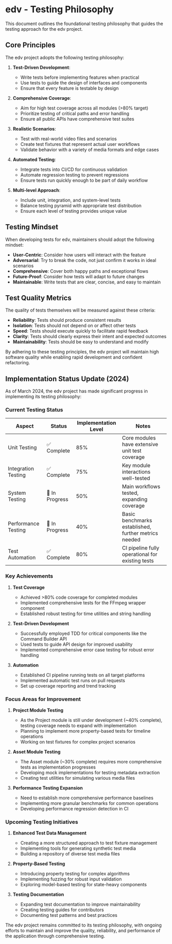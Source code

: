 # edv - Testing Philosophy

This document outlines the foundational testing philosophy that guides the testing approach for the edv project.

## Core Principles

The edv project adopts the following testing philosophy:

1. **Test-Driven Development**: 
   - Write tests before implementing features when practical
   - Use tests to guide the design of interfaces and components
   - Ensure that every feature is testable by design

2. **Comprehensive Coverage**: 
   - Aim for high test coverage across all modules (>80% target)
   - Prioritize testing of critical paths and error handling
   - Ensure all public APIs have comprehensive test suites

3. **Realistic Scenarios**: 
   - Test with real-world video files and scenarios
   - Create test fixtures that represent actual user workflows
   - Validate behavior with a variety of media formats and edge cases

4. **Automated Testing**: 
   - Integrate tests into CI/CD for continuous validation
   - Automate regression testing to prevent regressions
   - Ensure tests run quickly enough to be part of daily workflow

5. **Multi-level Approach**: 
   - Include unit, integration, and system-level tests
   - Balance testing pyramid with appropriate test distribution
   - Ensure each level of testing provides unique value

## Testing Mindset

When developing tests for edv, maintainers should adopt the following mindset:

- **User-Centric**: Consider how users will interact with the feature
- **Adversarial**: Try to break the code, not just confirm it works in ideal scenarios
- **Comprehensive**: Cover both happy paths and exceptional flows
- **Future-Proof**: Consider how tests will adapt to future changes
- **Maintainable**: Write tests that are clear, concise, and easy to maintain

## Test Quality Metrics

The quality of tests themselves will be measured against these criteria:

- **Reliability**: Tests should produce consistent results
- **Isolation**: Tests should not depend on or affect other tests
- **Speed**: Tests should execute quickly to facilitate rapid feedback
- **Clarity**: Tests should clearly express their intent and expected outcomes
- **Maintainability**: Tests should be easy to understand and modify

By adhering to these testing principles, the edv project will maintain high software quality while enabling rapid development and confident refactoring. 

## Implementation Status Update (2024)

As of March 2024, the edv project has made significant progress in implementing its testing philosophy:

### Current Testing Status

| Aspect | Status | Implementation Level | Notes |
|--------|--------|----------------------|-------|
| Unit Testing | ✅ Complete | 85% | Core modules have extensive unit test coverage |
| Integration Testing | ✅ Complete | 75% | Key module interactions well-tested |
| System Testing | 🔄 In Progress | 50% | Main workflows tested, expanding coverage |
| Performance Testing | 🔄 In Progress | 40% | Basic benchmarks established, further metrics needed |
| Test Automation | ✅ Complete | 80% | CI pipeline fully operational for existing tests |

### Key Achievements

1. **Test Coverage**
   - Achieved >80% code coverage for completed modules
   - Implemented comprehensive tests for the FFmpeg wrapper component
   - Established robust testing for time utilities and string handling

2. **Test-Driven Development**
   - Successfully employed TDD for critical components like the Command Builder API
   - Used tests to guide API design for improved usability
   - Implemented comprehensive error case testing for robust error handling

3. **Automation**
   - Established CI pipeline running tests on all target platforms
   - Implemented automatic test runs on pull requests
   - Set up coverage reporting and trend tracking

### Focus Areas for Improvement

1. **Project Module Testing**
   - As the Project module is still under development (~40% complete), testing coverage needs to expand with implementation
   - Planning to implement more property-based tests for timeline operations
   - Working on test fixtures for complex project scenarios

2. **Asset Module Testing**
   - The Asset module (~30% complete) requires more comprehensive tests as implementation progresses
   - Developing mock implementations for testing metadata extraction
   - Creating test utilities for simulating various media files

3. **Performance Testing Expansion**
   - Need to establish more comprehensive performance baselines
   - Implementing more granular benchmarks for common operations
   - Developing performance regression detection in CI

### Upcoming Testing Initiatives

1. **Enhanced Test Data Management**
   - Creating a more structured approach to test fixture management
   - Implementing tools for generating synthetic test media
   - Building a repository of diverse test media files

2. **Property-Based Testing**
   - Introducing property testing for complex algorithms
   - Implementing fuzzing for robust input validation
   - Exploring model-based testing for state-heavy components

3. **Testing Documentation**
   - Expanding test documentation to improve maintainability
   - Creating testing guides for contributors
   - Documenting test patterns and best practices

The edv project remains committed to its testing philosophy, with ongoing efforts to maintain and improve the quality, reliability, and performance of the application through comprehensive testing. 